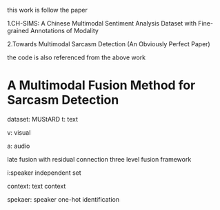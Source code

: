 this work is follow the paper

1.CH-SIMS: A Chinese Multimodal Sentiment Analysis Dataset
with Fine-grained Annotations of Modality

2.Towards Multimodal Sarcasm Detection
(An Obviously Perfect Paper)

the code is also referenced from  the above work

# A Multimodal Fusion Method for Sarcasm Detection


dataset: MUStARD
t: text

v: visual

a: audio

 late fusion with residual connection three level fusion framework

i:speaker independent set

context: text context

spekaer: speaker one-hot identification
 
 
